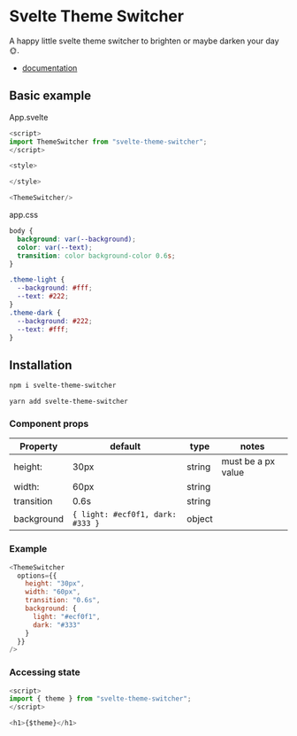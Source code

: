 # Svelte Theme Switcher

A happy little svelte theme switcher to brighten or maybe darken your day 🌞.

- [documentation]()

## Basic example

App.svelte

```javascript
<script>
import ThemeSwitcher from "svelte-theme-switcher";
</script>

<style>

</style>

<ThemeSwitcher/>
```

app.css

```css
body {
  background: var(--background);
  color: var(--text);
  transition: color background-color 0.6s;
}

.theme-light {
  --background: #fff;
  --text: #222;
}
.theme-dark {
  --background: #222;
  --text: #fff;
}
```

## Installation

```bash
npm i svelte-theme-switcher
```

```
yarn add svelte-theme-switcher
```

### Component props

| Property   | default                          | type   | notes              |
| ---------- | -------------------------------- | ------ | ------------------ |
| height:    | 30px                             | string | must be a px value |
| width:     | 60px                             | string |
| transition | 0.6s                             | string |
| background | `{ light: #ecf0f1, dark: #333 }` | object |

### Example

```js
<ThemeSwitcher
  options={{
    height: "30px",
    width: "60px",
    transition: "0.6s",
    background: {
      light: "#ecf0f1",
      dark: "#333"
    }
  }}
/>
```

### Accessing state

```javascript
<script>
import { theme } from "svelte-theme-switcher";
</script>

<h1>{$theme}</h1>
```
